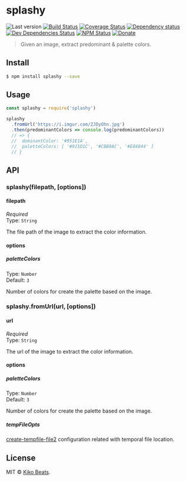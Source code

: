 # splashy

![Last version](https://img.shields.io/github/tag/Kikobeats/splashy.svg?style=flat-square)
[![Build Status](https://img.shields.io/travis/Kikobeats/splashy/master.svg?style=flat-square)](https://travis-ci.org/Kikobeats/splashy)
[![Coverage Status](https://img.shields.io/coveralls/Kikobeats/splashy.svg?style=flat-square)](https://coveralls.io/github/Kikobeats/splashy)
[![Dependency status](https://img.shields.io/david/Kikobeats/splashy.svg?style=flat-square)](https://david-dm.org/Kikobeats/splashy)
[![Dev Dependencies Status](https://img.shields.io/david/dev/Kikobeats/splashy.svg?style=flat-square)](https://david-dm.org/Kikobeats/splashy#info=devDependencies)
[![NPM Status](https://img.shields.io/npm/dm/splashy.svg?style=flat-square)](https://www.npmjs.org/package/splashy)
[![Donate](https://img.shields.io/badge/donate-paypal-blue.svg?style=flat-square)](https://paypal.me/Kikobeats)

> Given an image, extract predominant & palette colors.

## Install

```bash
$ npm install splashy --save
```

## Usage

```js
const splashy = require('splashy')

splashy
  .fromUrl('https://i.imgur.com/ZJDyOhn.jpg')
  .then(predominantColors => console.log(predominantColors))
  // => {
  //  dominantColor: '#951E1A',
  //  paletteColors: [ '#921D1C', '#CBB9AC', '#E04844' ]
  // }
```

## API

### splashy(filepath, [options])

#### filepath

*Required*<br>
Type: `String`

The file path of the image to extract the color information.

#### options

##### paletteColors

Type: `Number`<br>
Default: `3`

Number of colors for create the palette based on the image.

### splashy.fromUrl(url, [options])

#### url

*Required*<br>
Type: `String`

The url of the image to extract the color information.

#### options

##### paletteColors

Type: `Number`<br>
Default: `3`

Number of colors for create the palette based on the image.

##### tempFileOpts

[create-tempfile-file2](https://github.com/Kikobeats/create-temp-file2) configuration related with temporal file location.

## License

MIT © [Kiko Beats](https://github.com/Kikobeats).
